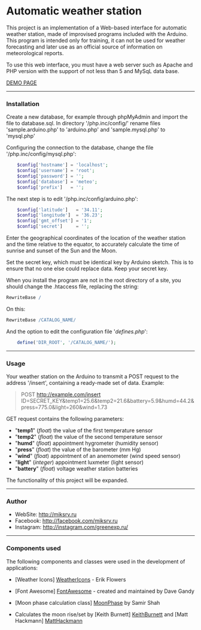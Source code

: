 Automatic weather station
===============
This project is an implementation of a Web-based interface for automatic weather station, made of improvised programs included with the Arduino. This program is intended only for training, it can not be used for weather forecasting and later use as an official source of information on meteorological reports.

To use this web interface, you must have a web server such as Apache and PHP version with the support of not less than 5 and MySqL data base.

[DEMO PAGE](http://miksrv.ru/meteo)

----------------------

### Installation

Create a new database, for example through phpMyAdmin and import the file to database.sql. In directory '/php.inc/config/' rename files 'sample.arduino.php' to 'arduino.php' and 'sample.mysql.php' to 'mysql.php'

Configuring the connection to the database, change the file '/php.inc/config/mysql.php':

```php
    $config['hostname'] = 'localhost';
    $config['username'] = 'root';
    $config['password'] = '';
    $config['database'] = 'meteo';
    $config['prefix']   = '';
```

The next step is to edit '/php.inc/config/arduino.php':

```php
    $config['latitude']   = '34.11';
    $config['longitude']  = '36.23';
    $config['gmt_offset'] = '1';
    $config['secret']     = '';
```

Enter the geographical coordinates of the location of the weather station and the time relative to the equator, to accurately calculate the time of sunrise and sunset of the Sun and the Moon.

Set the secret key, which must be identical key by Arduino sketch. This is to ensure that no one else could replace data. Keep your secret key.

When you install the program are not in the root directory of a site, you should change the .htaccess file, replacing the string:

```Apache
RewriteBase /
```
On this:
```Apache
RewriteBase /CATALOG_NAME/
```
And the option to edit the configuration file '*defines.php*':
```php
    define('DIR_ROOT', '/CATALOG_NAME/');
```

----------------------

### Usage

Your weather station on the Arduino to transmit a POST request to the address '/insert', containing a ready-made set of data. Example:

> POST http://example.com/insert 
> ID=SECRET_KEY&temp1=25.6&temp2=21.6&battery=5.9&humd=44.2&press=775.0&light=260&wind=1.73

GET request contains the following parameters:
- "**temp1**" (*float*) the value of the first temperature sensor
- "**temp2**" (*float*) the value of the second temperature sensor
- "**humd**" (*float*) appointment hygrometer (humidity sensor)
- "**press**" (*float*) the value of the barometer (mm Hg)
- "**wind**" (*float*) appointment of an anemometer (wind speed sensor)
- "**light**" (*integer*) appointment luxmeter (light sensor)
- "**battery**" (*float*) voltage weather station batteries

The functionality of this project will be expanded.

----------------------

### Author
* WebSite: http://miksrv.ru
* Facebook: http://facebook.com/miksrv.ru
* Instagram: http://instagram.com/greenexp.ru/

----------------------

### Components used

The following components and classes were used in the development of applications:

* [Weather Icons] [WeatherIcons] - Erik Flowers
* [Font Awesome] [FontAwesome] - created and maintained by Dave Gandy
* [Moon phase calculation class] [MoonPhase] by Samir Shah
* Calculates the moon rise/set by [Keith Burnett] [KeithBurnett] and [Matt Hackmann] [MattHackmann]

   [WeatherIcons]: <http://erikflowers.github.io/weather-icons>
   [FontAwesome]: <https://github.com/FortAwesome/Font-Awesome>
   [MoonPhase]: <http://rayofsolaris.net>
   [KeithBurnett]: <http://bodmas.org>
   [MattHackmann]: <http://dxprog.com>